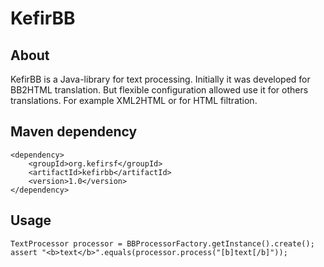 KefirBB
=======

About
-----
KefirBB is a Java-library for text processing. Initially it was developed for BB2HTML translation. But flexible
configuration allowed use it for others translations. For example XML2HTML or for HTML filtration.

Maven dependency
----------------
    <dependency>
        <groupId>org.kefirsf</groupId>
        <artifactId>kefirbb</artifactId>
        <version>1.0</version>
    </dependency>

Usage
-----
    TextProcessor processor = BBProcessorFactory.getInstance().create();
    assert "<b>text</b>".equals(processor.process("[b]text[/b]"));
